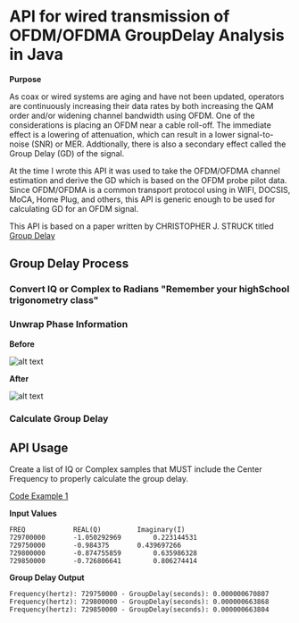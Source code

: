 # API for wired transmission of OFDM/OFDMA GroupDelay Analysis in Java

**Purpose**

As coax or wired systems are aging and have not been updated, operators are continuously increasing their data rates by both increasing the QAM order and/or widening channel bandwidth using OFDM. One of the considerations is placing an OFDM near a cable roll-off. The immediate effect is a lowering of attenuation, which can result in a lower signal-to-noise (SNR) or MER. Addtionally, there is also a secondary effect called the Group Delay (GD) of the signal.

At the time I wrote this API it was used to take the OFDM/OFDMA channel estimation and derive the GD which is based on the OFDM probe pilot data. Since OFDM/OFDMA is a common transport protocol using in WIFI, DOCSIS, MoCA, Home Plug, and others, this API is generic enough to be used for calculating GD for an OFDM signal.  

This API is based on a paper written by CHRISTOPHER J. STRUCK titled [Group Delay](http://www.cjs-labs.com/sitebuildercontent/sitebuilderfiles/GroupDelay.pdf)

## Group Delay Process

### Convert IQ or Complex to Radians "Remember your highSchool trigonometry class"

### Unwrap Phase Information

**Before**

![alt text](image.jpg)

**After**

![alt text](image.jpg)

### Calculate Group Delay

## API Usage

Create a list of IQ or Complex samples that MUST include the Center Frequency to properly calculate the group delay.


[Code Example 1](https://github.com/mgarcia01752/GroupDelay/blob/main/src/com/mgarcia01752/groupdelay/example/Example_1.java)

**Input Values**


	FREQ			REAL(Q)			Imaginary(I)
	729700000		-1.050292969		0.223144531
	729750000		-0.984375		0.439697266
	729800000		-0.874755859		0.635986328
	729850000		-0.726806641		0.806274414
	

**Group Delay Output**

	Frequency(hertz): 729750000 - GroupDelay(seconds): 0.000000670807
	Frequency(hertz): 729800000 - GroupDelay(seconds): 0.000000663868
	Frequency(hertz): 729850000 - GroupDelay(seconds): 0.000000663804